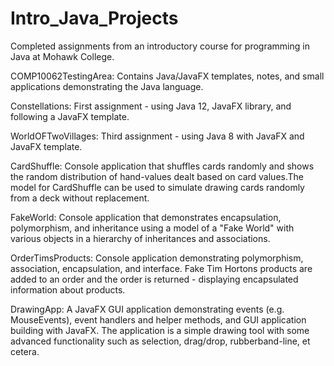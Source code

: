 # Intro_Java_Projects
Completed assignments from an introductory course for programming in Java at Mohawk College.

COMP10062TestingArea: Contains Java/JavaFX templates, notes, and small applications demonstrating the Java language.

Constellations: First assignment - using Java 12, JavaFX library, and following a JavaFX template.

WorldOFTwoVillages: Third assignment - using Java 8 with JavaFX and JavaFX template.

CardShuffle: Console application that shuffles cards randomly and shows the random distribution of hand-values dealt based on card values.The model for CardShuffle can be used to simulate drawing cards randomly from a deck without replacement. 

FakeWorld: Console application that demonstrates encapsulation, polymorphism, and inheritance using a model of a "Fake World" with various objects in a hierarchy of inheritances and associations.

OrderTimsProducts: Console application demonstrating polymorphism, association, encapsulation, and interface. Fake Tim Hortons products are added to an order and the order is returned - displaying encapsulated information about products.

DrawingApp: A JavaFX GUI application demonstrating events (e.g. MouseEvents), event handlers and helper methods, and GUI application building with JavaFX. The application is a simple drawing tool with some advanced functionality such as selection, drag/drop, rubberband-line, et cetera.  
